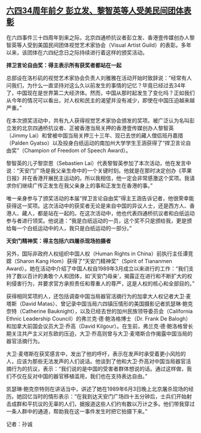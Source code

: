 <!--1685353280000-->
[六四34周年前夕 彭立发、黎智英等人受美民间团体表彰](https://www.rfa.org/mandarin/yataibaodao/renquanfazhi/sc-05292023054105.html)
------

<p>在六四事件三十四周年到来之际，北京四通桥抗议者彭立发、香港壹传媒创办人黎智英等人受到美国民间团体视觉艺术家协会（Visual Artist Guild）的表彰。多年以来，该团体在六四纪念日之际持续进行着这样的颁奖活动。</p><p><strong>捍卫言论自由奖：得主表示所有获奖者都站在一起</strong></p><p>总部设在洛杉矶的视觉艺术家协会负责人刘雅雅在活动开始时致辞说：“经常有人问我们，为什么一直坚持对这么久以前发生的事情的记忆？毕竟已经过去34年了，中国现在是世界第二大经济体。然而，中国从那时起发生了变化吗？正如我们从今年的情况可以看出，对人权和民主的渴望并没有减少，即使在中国压迫越来越严重。”</p><p>在本次颁奖活动中，共有九人获得视觉艺术家协会颁发的奖项。被广泛认为名叫彭立发的北京四通桥抗议者、正被香港当局关押的香港壹传媒创办人黎智英（Jimmy Lai）和曾被中国当局关押三十三年、现已去世的藏人僧侣班丹嘉措（Palden Gyatso）以及投身白纸运动的南加州大学学生王涵获得了“捍卫言论自由奖”（Champion of Freedom of Speech Award）。</p><p>黎智英的儿子黎崇恩（Sebastien Lai）代表黎智英参加了本次活动，他在发言中说：“天安门广场是我父亲生命中的一个关键时刻。他就是在那时决定创办《苹果日报》并在香港开展民主运动的。所以我相信，他一定会非常感激这个奖项。我请求你们继续广传正发生在我父亲身上的事和正发生在香港的事。”</p><p>唯一亲身参与了颁奖活动的本届“捍卫言论自由奖”得主王涵告诉记者，他很荣幸能获得这一奖项。这次活动中的获奖者无论是来自中国的异议人士，还是西方人、香港人、藏人，都是站在一起的。在这次活动中，他也代表四通桥抗议者和白纸运动参与者进行领奖。他说道：“我是白纸运动的一员，这个奖不只是颁给我，更是颁给每一个白纸运动中的人，我只是白纸运动的一部分。”</p><p><strong>天安门精神奖：得主包括六四屠杀现场拍摄者</strong></p><p>另外，国际非政府人权组织中国人权（Human Rights in China）前执行主任谭竞嫦（Sharon Kang Hom）获得了“天安门精神奖”（Spirit of Tiananmen Award）。她在活动中介绍了中国人权自1989年3月成立以来进行的工作：“我们支持了数以百计的勇敢个人和团体，如‘天安门母亲’，揭露正在进行和不断扩大的权利侵害行为，并要求官方承担责任和尊重人的尊严，这是人权的核心和全部目的。”</p><p>获得相同奖项的人，还包括调查中国当局器官活摘行为的加拿大人权记者大卫·麦塔斯（David Matas）、曾记录中国当局六四镇压情形的美国摄影记者凯瑟琳·鲍克奈特（Catherine Bauknight），以及已经去世的加州民族领导委员会（California Ethnic Leadership Council）的弗兰克·德·鲍洛格博士（Dr. Frank De Balogh）和加拿大前国会议员大卫·乔高（David Kilgour）。在生前，弗兰克·德·鲍洛格曾长期关注共产主义对东欧的压迫，大卫·乔高则曾与大卫·麦塔斯合作揭露中国当局的器官活摘行为。</p><p>大卫·麦塔斯在获奖感言中，发出了他的呼吁，表示在发声时承受着更小风险的人，应该为那些无法发声的人们说话。他谈到了他和大卫·乔高对中国当局器官活摘行为的抗议，表示：“我们说的是中国的受害者群体想说的话。通过这样做，我们不仅在反对中国的器官移植滥用，我们也在支持表达自由。”</p><p>凯瑟琳·鲍克奈特则在讲话当中，讲述了她在1989年6月3日晚上北京屠杀现场的经历。她回忆当时的情形表示：“在我到达天安门广场四十五分钟后，士兵们开始射击成群和平抗议的无辜的人们，据报道这些人们约有数以万计之多。他们带我穿过一条人群中的通道，帮助我在这一事件发生时把它拍摄下来。”</p><p></p><p>记者：孙诚</p>
